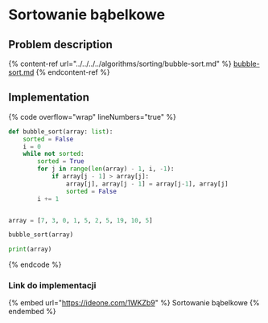 # Sortowanie bąbelkowe

## Problem description

{% content-ref url="../../../../algorithms/sorting/bubble-sort.md" %}
[bubble-sort.md](../../../../algorithms/sorting/bubble-sort.md)
{% endcontent-ref %}

## Implementation

{% code overflow="wrap" lineNumbers="true" %}
```python
def bubble_sort(array: list):
	sorted = False
	i = 0
	while not sorted:
		sorted = True
		for j in range(len(array) - 1, i, -1):
			if array[j - 1] > array[j]:
				array[j], array[j - 1] = array[j-1], array[j]
				sorted = False
		i += 1


array = [7, 3, 0, 1, 5, 2, 5, 19, 10, 5]

bubble_sort(array)

print(array)
```
{% endcode %}

### Link do implementacji

{% embed url="https://ideone.com/1WKZb9" %}
Sortowanie bąbelkowe
{% endembed %}